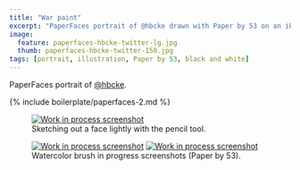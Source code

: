 ```yaml
---
title: "War paint"
excerpt: "PaperFaces portrait of @hbcke drawn with Paper by 53 on an iPad."
image: 
  feature: paperfaces-hbcke-twitter-lg.jpg
  thumb: paperfaces-hbcke-twitter-150.jpg
tags: [portrait, illustration, Paper by 53, black and white]
---
```


PaperFaces portrait of [@hbcke](http://twitter.com/hbcke).

{% include boilerplate/paperfaces-2.md %}

<figure>
	<a href="{{ site.url }}/assets/images/paperfaces-hbcke-process-1-lg.jpg"><img src="{{ site.url }}/assets/images/paperfaces-hbcke-process-1-750.jpg" alt="Work in process screenshot"></a>
	<figcaption>Sketching out a face lightly with the pencil tool.</figcaption>
</figure>

<figure class="half">
	<a href="{{ site.url }}/assets/images/paperfaces-hbcke-process-2-lg.jpg"><img src="{{ site.url }}/assets/images/paperfaces-hbcke-process-2-600.jpg" alt="Work in process screenshot"></a>
	<a href="{{ site.url }}/assets/images/paperfaces-hbcke-process-3-lg.jpg"><img src="{{ site.url }}/assets/images/paperfaces-hbcke-process-3-600.jpg" alt="Work in process screenshot"></a>
	<figcaption>Watercolor brush in progress screenshots (Paper by 53).</figcaption>
</figure>